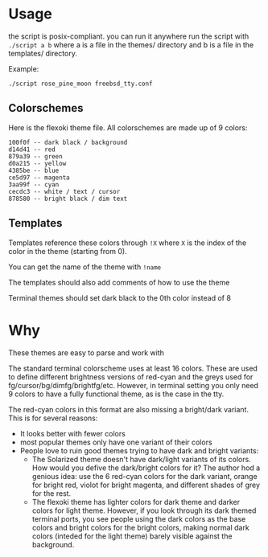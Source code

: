 # Usage
the script is posix-compliant. you can run it anywhere
run the script with `./script a b` where a is a file in the themes/ directory 
and b is a file in the templates/ directory.

Example:
```
./script rose_pine_moon freebsd_tty.conf
```

## Colorschemes
Here is the flexoki theme file. All colorschemes are made up of 9 colors: 
```
100f0f -- dark black / background
d14d41 -- red
879a39 -- green
d0a215 -- yellow
4385be -- blue
ce5d97 -- magenta
3aa99f -- cyan
cecdc3 -- white / text / cursor
878580 -- bright black / dim text
```

## Templates
Templates reference these colors through `!X` where `X` is the index of the
color in the theme (starting from 0).

You can get the name of the theme with `!name`

The templates should also add comments of how to use the theme

Terminal themes should set dark black to the 0th color instead of 8

# Why
These themes are easy to parse and work with

The standard terminal colorscheme uses at least 16 colors. These are used to 
define different brightness versions of red-cyan and the greys used for 
fg/cursor/bg/dimfg/brightfg/etc. However, in terminal setting you only need 9 
colors to have a fully functional theme, as is the case in the tty. 

The red-cyan colors in this format are also missing a bright/dark variant.
This is for several reasons:
- It looks better with fewer colors
- most popular themes only have one variant of their colors
- People love to ruin good themes trying to have dark and bright variants:
  - The Solarized theme doesn't have dark/light variants of its colors. How 
    would you defive the dark/bright colors for it? The author hod a genious 
    idea: use the 6 red-cyan colors for the dark variant, orange for bright 
    red, violot for bright magenta, and different shades of grey for the rest.
  - The flexoki theme has lighter colors for dark theme and darker colors for 
    light theme. However, if you look through its dark themed terminal ports, 
    you see people using the dark colors as the base colors and bright colors 
    for the bright colors, making normal dark colors (inteded for the light 
    theme) barely visible against the background.
